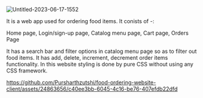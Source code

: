 ![Untitled-2023-06-17-1552](https://github.com/Pursharthzutshi/food-ordering-website-client/assets/24863656/c504a99e-a63a-4681-a72a-60a00dc03610)

It is a web app used for ordering food items. It conists of -:

Home page, 
Login/sign-up page,
Catalog menu page,
Cart page,
Orders Page

It has a search bar and filter options in catalog menu page so as to filter out food items. 
It has add, delete, increment, decrement order items functionality.
In this website styling is done by pure CSS without using any CSS framework.


https://github.com/Pursharthzutshi/food-ordering-website-client/assets/24863656/c40ee3bb-6045-4c16-be76-407efdb22dfd

